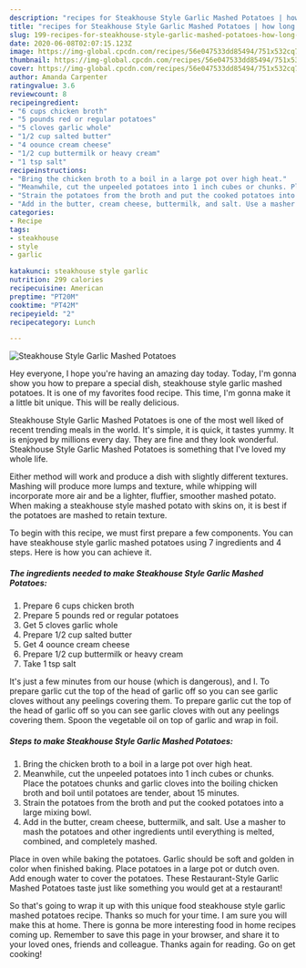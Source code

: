 ```yaml
---
description: "recipes for Steakhouse Style Garlic Mashed Potatoes | how long to bake Steakhouse Style Garlic Mashed Potatoes"
title: "recipes for Steakhouse Style Garlic Mashed Potatoes | how long to bake Steakhouse Style Garlic Mashed Potatoes"
slug: 199-recipes-for-steakhouse-style-garlic-mashed-potatoes-how-long-to-bake-steakhouse-style-garlic-mashed-potatoes
date: 2020-06-08T02:07:15.123Z
image: https://img-global.cpcdn.com/recipes/56e047533dd85494/751x532cq70/steakhouse-style-garlic-mashed-potatoes-recipe-main-photo.jpg
thumbnail: https://img-global.cpcdn.com/recipes/56e047533dd85494/751x532cq70/steakhouse-style-garlic-mashed-potatoes-recipe-main-photo.jpg
cover: https://img-global.cpcdn.com/recipes/56e047533dd85494/751x532cq70/steakhouse-style-garlic-mashed-potatoes-recipe-main-photo.jpg
author: Amanda Carpenter
ratingvalue: 3.6
reviewcount: 8
recipeingredient:
- "6 cups chicken broth"
- "5 pounds red or regular potatoes"
- "5 cloves garlic whole"
- "1/2 cup salted butter"
- "4 oounce cream cheese"
- "1/2 cup buttermilk or heavy cream"
- "1 tsp salt"
recipeinstructions:
- "Bring the chicken broth to a boil in a large pot over high heat."
- "Meanwhile, cut the unpeeled potatoes into 1 inch cubes or chunks. Place the potatoes chunks and garlic cloves into the boiling chicken broth and boil until potatoes are tender, about 15 minutes."
- "Strain the potatoes from the broth and put the cooked potatoes into a large mixing bowl."
- "Add in the butter, cream cheese, buttermilk, and salt. Use a masher to mash the potatoes and other ingredients until everything is melted, combined, and completely mashed."
categories:
- Recipe
tags:
- steakhouse
- style
- garlic

katakunci: steakhouse style garlic 
nutrition: 299 calories
recipecuisine: American
preptime: "PT20M"
cooktime: "PT42M"
recipeyield: "2"
recipecategory: Lunch

---
```



![Steakhouse Style Garlic Mashed Potatoes](https://img-global.cpcdn.com/recipes/56e047533dd85494/751x532cq70/steakhouse-style-garlic-mashed-potatoes-recipe-main-photo.jpg)

Hey everyone, I hope you're having an amazing day today. Today, I'm gonna show you how to prepare a special dish, steakhouse style garlic mashed potatoes. It is one of my favorites food recipe. This time, I'm gonna make it a little bit unique. This will be really delicious.

Steakhouse Style Garlic Mashed Potatoes is one of the most well liked of recent trending meals in the world. It's simple, it is quick, it tastes yummy. It is enjoyed by millions every day. They are fine and they look wonderful. Steakhouse Style Garlic Mashed Potatoes is something that I've loved my whole life.

Either method will work and produce a dish with slightly different textures. Mashing will produce more lumps and texture, while whipping will incorporate more air and be a lighter, fluffier, smoother mashed potato. When making a steakhouse style mashed potato with skins on, it is best if the potatoes are mashed to retain texture.


To begin with this recipe, we must first prepare a few components. You can have steakhouse style garlic mashed potatoes using 7 ingredients and 4 steps. Here is how you can achieve it.

<!--inarticleads1-->

##### The ingredients needed to make Steakhouse Style Garlic Mashed Potatoes:

1. Prepare 6 cups chicken broth
1. Prepare 5 pounds red or regular potatoes
1. Get 5 cloves garlic whole
1. Prepare 1/2 cup salted butter
1. Get 4 oounce cream cheese
1. Prepare 1/2 cup buttermilk or heavy cream
1. Take 1 tsp salt


It&#39;s just a few minutes from our house (which is dangerous), and I. To prepare garlic cut the top of the head of garlic off so you can see garlic cloves without any peelings covering them. To prepare garlic cut the top of the head of garlic off so you can see garlic cloves with out any peelings covering them. Spoon the vegetable oil on top of garlic and wrap in foil. 

<!--inarticleads2-->

##### Steps to make Steakhouse Style Garlic Mashed Potatoes:

1. Bring the chicken broth to a boil in a large pot over high heat.
1. Meanwhile, cut the unpeeled potatoes into 1 inch cubes or chunks. Place the potatoes chunks and garlic cloves into the boiling chicken broth and boil until potatoes are tender, about 15 minutes.
1. Strain the potatoes from the broth and put the cooked potatoes into a large mixing bowl.
1. Add in the butter, cream cheese, buttermilk, and salt. Use a masher to mash the potatoes and other ingredients until everything is melted, combined, and completely mashed.


Place in oven while baking the potatoes. Garlic should be soft and golden in color when finished baking. Place potatoes in a large pot or dutch oven. Add enough water to cover the potatoes. These Restaurant-Style Garlic Mashed Potatoes taste just like something you would get at a restaurant! 

So that's going to wrap it up with this unique food steakhouse style garlic mashed potatoes recipe. Thanks so much for your time. I am sure you will make this at home. There is gonna be more interesting food in home recipes coming up. Remember to save this page in your browser, and share it to your loved ones, friends and colleague. Thanks again for reading. Go on get cooking!
